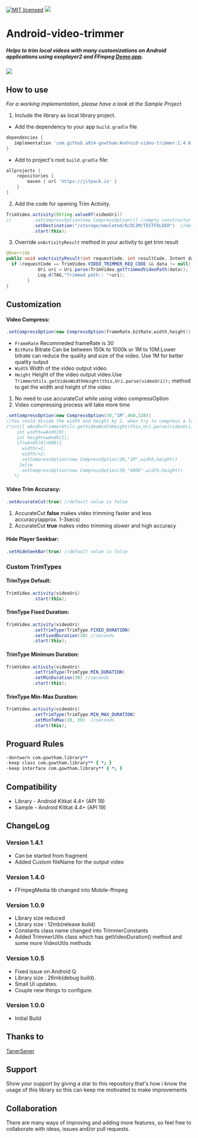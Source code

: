 [![MIT licensed](https://img.shields.io/badge/license-MIT-blue.svg)](https://raw.githubusercontent.com/hyperium/hyper/master/LICENSE)
[![](https://jitpack.io/v/a914-gowtham/Android-video-trimmer.svg)](https://jitpack.io/#a914-gowtham/Android-video-trimmer)

# Android-video-trimmer

##### Helps to trim local videos with many customizations on Android applications using exoplayer2 and FFmpeg [Demo app](https://play.google.com/store/apps/details?id=com.gowtham.videotrimmerdemo&hl=en_IN). 

![](https://github.com/a914-gowtham/Android-video-trimmer/blob/master/demo.gif)

## How to use
*For a working implementation, please have a look at the Sample Project*

1. Include the library as local library project.

+ Add the dependency to your app `build.gradle` file
 ```gradle
 dependencies {
    implementation 'com.github.a914-gowtham:Android-video-trimmer:1.4.0'
 }
 ```
 + Add to project's root `build.gradle` file:
```gradle
allprojects {
	repositories {
		maven { url 'https://jitpack.io' }
	}
}
```
2. Add the code for opening Trim Activity.
```java
TrimVideo.activity(String.valueOf(videoUri))
//        .setCompressOption(new CompressOption()) //empty constructor for default compress option
          .setDestination("/storage/emulated/0/DCIM/TESTFOLDER")  //default output path /storage/emulated/0/DOWNLOADS
          .start(this);
```
3. Override `onActivityResult` method in your activity to get trim result
```java
@Override
public void onActivityResult(int requestCode, int resultCode, Intent data) {
  if (requestCode == TrimVideo.VIDEO_TRIMMER_REQ_CODE && data != null) {
            Uri uri = Uri.parse(TrimVideo.getTrimmedVideoPath(data));
            Log.d(TAG,"Trimmed path:: "+uri);
        }
}
```
## Customization

#### Video Compress:
```java
.setCompressOption(new CompressOption(frameRate,bitRate,width,height))  //pass empty constructor for default compressoption
```
  * `FrameRate` Recommeded frameRate is 30
  * `BitRate`   Bitrate Can be between 150k to 1000k or 1M to 10M.Lower bitrate can reduce the quality and size of the video.
               Use 1M for better quality output 
  * `Width` Width of the video output video. 
  * `Height` Height of the video output video.Use `TrimmerUtils.getVideoWidthHeight(this,Uri.parse(videoUri));` method to get the width and height of the video
   1. No need to use accurateCut while using video compressOption
   2. Video compressing process will take more time
```java 
.setCompressOption(new CompressOption(30,"1M",460,320))
//You could divide the width and height by 2. when try to compress a large resolution videos ex:Taken from camera
/*int[] wAndh=TrimmerUtils.getVideoWidthHeight(this,Uri.parse(videoUri));
    int width=wAndh[0];
    int height=wAndh[1];
    if(wAndh[0]>800){
      width/=2;
      width/=2;
     .setCompressOption(new CompressOption(30,"1M",width,height))   
     }else
     .setCompressOption(new CompressOption(30,"400k",width,height))   
   */
```
   
#### Video Trim Accuracy:
```java
.setAccurateCut(true) //default value is false 
```
   1. AccurateCut **false** makes video trimming faster and less accuracy(approx. 1-3secs) 
   2. AccurateCut **true** makes video trimming slower and high accuracy

#### Hide Player Seekbar:
```java
.setHideSeekBar(true) //default value is false 
```

### Custom TrimTypes

#### TrimType Default:
```java
TrimVideo.activity(videoUri)
          .start(this);
```

#### TrimType Fixed Duration:
```java
TrimVideo.activity(videoUri)
          .setTrimType(TrimType.FIXED_DURATION)
          .setFixedDuration(30) //seconds
          .start(this);
```

#### TrimType Minimum Duration:
```java
TrimVideo.activity(videoUri)
          .setTrimType(TrimType.MIN_DURATION)
          .setMinDuration(30) //seconds
          .start(this);
```

#### TrimType Min-Max Duration:
```java
TrimVideo.activity(videoUri)
          .setTrimType(TrimType.MIN_MAX_DURATION)
          .setMinToMax(10, 30)  //seconds
          .start(this);
```

## Proguard Rules
```pro
-dontwarn com.gowtham.library**
-keep class com.gowtham.library** { *; }
-keep interface com.gowtham.library** { *; }
```

## Compatibility
  
  * Library - Android Kitkat 4.4+ (API 19)
  * Sample - Android Kitkat 4.4+ (API 19)
  
## ChangeLog
### Version 1.4.1
  * Can be started from fragment
  * Added Custom fileName for the output video
  
### Version 1.4.0
  * FFmpegMedia lib changed into Mobile-ffmpeg 
### Version 1.0.9
  * Library size reduced 
  * Library size : 12mb(release build)
  * Constants class name changed into TrimmerConstants
  * Added TrimmerUtils class which has getVideoDuration() method and some more VideoUtils methods

### Version 1.0.5
  * Fixed issue on Android Q.
  * Library size : 26mb(debug build).
  * Small UI updates.
  * Couple new things to configure.

### Version 1.0.0
  * Initial Build
  
## Thanks to 
[TanerSener](https://github.com/tanersener/mobile-ffmpeg)

## Support 
Show your support by giving a star to this repository.that's how i know the usage of this library so this can keep me motivated to make improvements 
  
## Collaboration
There are many ways of improving and adding more features, so feel free to collaborate with ideas, issues and/or pull requests. 
